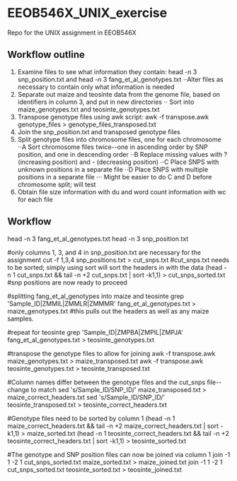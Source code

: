 # EEOB546X_UNIX_exercise
Repo for the UNIX assignment in EEOB546X

## Workflow outline
1. Examine files to see what information they contain: head -n 3 snp_position.txt and head -n 3 fang_et_al_genotypes.txt
⋅⋅Alter files as necessary to contain only what information is needed
2. Separate out maize and teosinte data from the genome file, based on identifiers in column 3, and put in new directories
⋅⋅ Sort into maize_genotypes.txt and teosinte_genotypes.txt
3. Transpose genotype files using awk script: awk -f transpose.awk genotype_files > genotype_files_transposed.txt
4. Join the snp_position.txt and transposed genotype files
5. Split genotype files into chromosome files, one for each chromosome
⋅⋅A Sort chromosome files twice--one in ascending order by SNP position, and one in descending order
⋅⋅B Replace missing values with ? (increasing position) and - (decreasing position)
⋅⋅C Place SNPS with unknown positions in a separate file
⋅⋅D Place SNPS with multiple positions in a separate file
⋅⋅⋅ Might be easier to do C and D before chromosome split; will test
6. Obtain file size information with du and word count information with wc for each file

## Workflow
head -n 3 fang_et_al_genotypes.txt
head -n 3 snp_position.txt

#only columns 1, 3, and 4 in snp_position.txt are necessary for the assignment
cut -f 1,3,4 snp_positions.txt > cut_snps.txt
#cut_snps.txt needs to be sorted; simply using sort will sort the headers in with the data
(head -n 1 cut_snps.txt && tail -n +2 cut_snps.txt | sort -k1,1) > cut_snps_sorted.txt
#snp positions are now ready to proceed

#splitting fang_et_al_genotypes into maize and teosinte
grep 'Sample_ID\|ZMMIL\|ZMMLR\|ZMMMR' fang_et_al_genotypes.txt > maize_genotypes.txt
  #this pulls out the headers as well as any maize samples.
  
#repeat for teosinte
grep 'Sample_ID\|ZMPBA\|ZMPIL\|ZMPJA' fang_et_al_genotypes.txt > teosinte_genotypes.txt

#transpose the genotype files to allow for joining
awk -f transpose.awk maize_genotypes.txt > maize_transposed.txt
awk -f transpose.awk teosinte_genotypes.txt > teosinte_transposed.txt

#Column names differ between the genotype files and the cut_snps file--change to match
sed 's/Sample_ID/SNP_ID/' maize_transposed.txt > maize_correct_headers.txt
sed 's/Sample_ID/SNP_ID/' teosinte_transposed.txt > teosinte_correct_headers.txt

#Genotype files need to be sorted by column 1
(head -n 1 maize_correct_headers.txt && tail -n +2 maize_correct_headers.txt | sort -k1,1) > maize_sorted.txt
(head -n 1 teosinte_correct_headers.txt && tail -n +2 teosinte_correct_headers.txt | sort -k1,1) > teosinte_sorted.txt

#The genotype and SNP position files can now be joined via column 1
join -1 1 -2 1 cut_snps_sorted.txt maize_sorted.txt > maize_joined.txt
join -1 1 -2 1 cut_snps_sorted.txt teosinte_sorted.txt > teosinte_joined.txt
